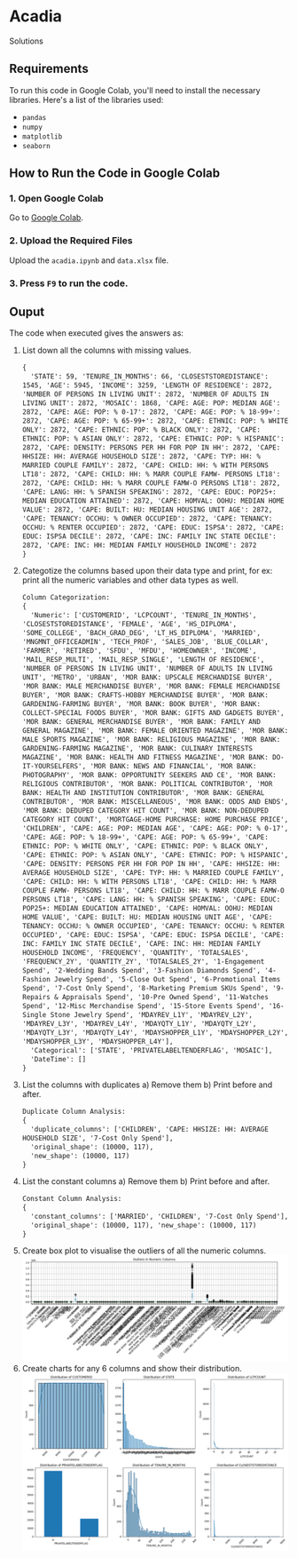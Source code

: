 # Acadia
Solutions


## Requirements

To run this code in Google Colab, you'll need to install the necessary libraries. Here's a list of the libraries used:

- `pandas`
- `numpy`
- `matplotlib`
- `seaborn`


## How to Run the Code in Google Colab

### 1. Open Google Colab
Go to [Google Colab](https://colab.research.google.com/).

### 2. Upload the Required Files
Upload the ```acadia.ipynb``` and ```data.xlsx``` file.

### 3. Press ```F9``` to run the code.

## Ouput
The code when executed gives the answers as:
1. List down all the columns with missing values.
   ```Missing Values Analysis:
   {
     'STATE': 59, 'TENURE_IN_MONTHS': 66, 'CLOSESTSTOREDISTANCE': 1545, 'AGE': 5945, 'INCOME': 3259, 'LENGTH OF RESIDENCE': 2872, 'NUMBER OF PERSONS IN LIVING UNIT': 2872, 'NUMBER OF ADULTS IN LIVING UNIT': 2872, 'MOSAIC': 1868, 'CAPE: AGE: POP: MEDIAN AGE': 2872, 'CAPE: AGE: POP: % 0-17': 2872, 'CAPE: AGE: POP: % 18-99+': 2872, 'CAPE: AGE: POP: % 65-99+': 2872, 'CAPE: ETHNIC: POP: % WHITE ONLY': 2872, 'CAPE: ETHNIC: POP: % BLACK ONLY': 2872, 'CAPE: ETHNIC: POP: % ASIAN ONLY': 2872, 'CAPE: ETHNIC: POP: % HISPANIC': 2872, 'CAPE: DENSITY: PERSONS PER HH FOR POP IN HH': 2872, 'CAPE: HHSIZE: HH: AVERAGE HOUSEHOLD SIZE': 2872, 'CAPE: TYP: HH: % MARRIED COUPLE FAMILY': 2872, 'CAPE: CHILD: HH: % WITH PERSONS LT18': 2872, 'CAPE: CHILD: HH: % MARR COUPLE FAMW- PERSONS LT18': 2872, 'CAPE: CHILD: HH: % MARR COUPLE FAMW-O PERSONS LT18': 2872, 'CAPE: LANG: HH: % SPANISH SPEAKING': 2872, 'CAPE: EDUC: POP25+: MEDIAN EDUCATION ATTAINED': 2872, 'CAPE: HOMVAL: OOHU: MEDIAN HOME VALUE': 2872, 'CAPE: BUILT: HU: MEDIAN HOUSING UNIT AGE': 2872, 'CAPE: TENANCY: OCCHU: % OWNER OCCUPIED': 2872, 'CAPE: TENANCY: OCCHU: % RENTER OCCUPIED': 2872, 'CAPE: EDUC: ISPSA': 2872, 'CAPE: EDUC: ISPSA DECILE': 2872, 'CAPE: INC: FAMILY INC STATE DECILE': 2872, 'CAPE: INC: HH: MEDIAN FAMILY HOUSEHOLD INCOME': 2872
   }
2. Categotize the columns based upon their data type and print, for ex: print all the numeric variables and other data types as well.
   ```
   Column Categorization:
   {
     'Numeric': ['CUSTOMERID', 'LCPCOUNT', 'TENURE_IN_MONTHS', 'CLOSESTSTOREDISTANCE', 'FEMALE', 'AGE', 'HS_DIPLOMA', 'SOME_COLLEGE', 'BACH_GRAD_DEG', 'LT_HS_DIPLOMA', 'MARRIED', 'MNGMNT_OFFICEADMIN', 'TECH_PROF', 'SALES_JOB', 'BLUE_COLLAR', 'FARMER', 'RETIRED', 'SFDU', 'MFDU', 'HOMEOWNER', 'INCOME', 'MAIL_RESP_MULTI', 'MAIL_RESP_SINGLE', 'LENGTH OF RESIDENCE', 'NUMBER OF PERSONS IN LIVING UNIT', 'NUMBER OF ADULTS IN LIVING UNIT', 'METRO', 'URBAN', 'MOR BANK: UPSCALE MERCHANDISE BUYER', 'MOR BANK: MALE MERCHANDISE BUYER', 'MOR BANK: FEMALE MERCHANDISE BUYER', 'MOR BANK: CRAFTS-HOBBY MERCHANDISE BUYER', 'MOR BANK: GARDENING-FARMING BUYER', 'MOR BANK: BOOK BUYER', 'MOR BANK: COLLECT-SPECIAL FOODS BUYER', 'MOR BANK: GIFTS AND GADGETS BUYER', 'MOR BANK: GENERAL MERCHANDISE BUYER', 'MOR BANK: FAMILY AND GENERAL MAGAZINE', 'MOR BANK: FEMALE ORIENTED MAGAZINE', 'MOR BANK: MALE SPORTS MAGAZINE', 'MOR BANK: RELIGIOUS MAGAZINE', 'MOR BANK: GARDENING-FARMING MAGAZINE', 'MOR BANK: CULINARY INTERESTS MAGAZINE', 'MOR BANK: HEALTH AND FITNESS MAGAZINE', 'MOR BANK: DO-IT-YOURSELFERS', 'MOR BANK: NEWS AND FINANCIAL', 'MOR BANK: PHOTOGRAPHY', 'MOR BANK: OPPORTUNITY SEEKERS AND CE', 'MOR BANK: RELIGIOUS CONTRIBUTOR', 'MOR BANK: POLITICAL CONTRIBUTOR', 'MOR BANK: HEALTH AND INSTITUTION CONTRIBUTOR', 'MOR BANK: GENERAL CONTRIBUTOR', 'MOR BANK: MISCELLANEOUS', 'MOR BANK: ODDS AND ENDS', 'MOR BANK: DEDUPED CATEGORY HIT COUNT', 'MOR BANK: NON-DEDUPED CATEGORY HIT COUNT', 'MORTGAGE-HOME PURCHASE: HOME PURCHASE PRICE', 'CHILDREN', 'CAPE: AGE: POP: MEDIAN AGE', 'CAPE: AGE: POP: % 0-17', 'CAPE: AGE: POP: % 18-99+', 'CAPE: AGE: POP: % 65-99+', 'CAPE: ETHNIC: POP: % WHITE ONLY', 'CAPE: ETHNIC: POP: % BLACK ONLY', 'CAPE: ETHNIC: POP: % ASIAN ONLY', 'CAPE: ETHNIC: POP: % HISPANIC', 'CAPE: DENSITY: PERSONS PER HH FOR POP IN HH', 'CAPE: HHSIZE: HH: AVERAGE HOUSEHOLD SIZE', 'CAPE: TYP: HH: % MARRIED COUPLE FAMILY', 'CAPE: CHILD: HH: % WITH PERSONS LT18', 'CAPE: CHILD: HH: % MARR COUPLE FAMW- PERSONS LT18', 'CAPE: CHILD: HH: % MARR COUPLE FAMW-O PERSONS LT18', 'CAPE: LANG: HH: % SPANISH SPEAKING', 'CAPE: EDUC: POP25+: MEDIAN EDUCATION ATTAINED', 'CAPE: HOMVAL: OOHU: MEDIAN HOME VALUE', 'CAPE: BUILT: HU: MEDIAN HOUSING UNIT AGE', 'CAPE: TENANCY: OCCHU: % OWNER OCCUPIED', 'CAPE: TENANCY: OCCHU: % RENTER OCCUPIED', 'CAPE: EDUC: ISPSA', 'CAPE: EDUC: ISPSA DECILE', 'CAPE: INC: FAMILY INC STATE DECILE', 'CAPE: INC: HH: MEDIAN FAMILY HOUSEHOLD INCOME', 'FREQUENCY', 'QUANTITY', 'TOTALSALES', 'FREQUENCY_2Y', 'QUANTITY_2Y', 'TOTALSALES_2Y', '1-Engagement Spend', '2-Wedding Bands Spend', '3-Fashion Diamonds Spend', '4-Fashion Jewelry Spend', '5-Close Out Spend', '6-Promotional Items Spend', '7-Cost Only Spend', '8-Marketing Premium SKUs Spend', '9-Repairs & Appraisals Spend', '10-Pre Owned Spend', '11-Watches Spend', '12-Misc Merchandise Spend', '15-Store Events Spend', '16-Single Stone Jewelry Spend', 'MDAYREV_L1Y', 'MDAYREV_L2Y', 'MDAYREV_L3Y', 'MDAYREV_L4Y', 'MDAYQTY_L1Y', 'MDAYQTY_L2Y', 'MDAYQTY_L3Y', 'MDAYQTY_L4Y', 'MDAYSHOPPER_L1Y', 'MDAYSHOPPER_L2Y', 'MDAYSHOPPER_L3Y', 'MDAYSHOPPER_L4Y'],
     'Categorical': ['STATE', 'PRIVATELABELTENDERFLAG', 'MOSAIC'],
     'DateTime': []
   }
3. List the columns with duplicates a) Remove them b) Print before and after.
   ```
   Duplicate Column Analysis:
   {
     'duplicate_columns': ['CHILDREN', 'CAPE: HHSIZE: HH: AVERAGE HOUSEHOLD SIZE', '7-Cost Only Spend'],
     'original_shape': (10000, 117),
     'new_shape': (10000, 117)
   }
4. List the constant columns a) Remove them b) Print before and after.
   ```
   Constant Column Analysis:
   {
     'constant_columns': ['MARRIED', 'CHILDREN', '7-Cost Only Spend'],
     'original_shape': (10000, 117), 'new_shape': (10000, 117)
   }
5. Create box plot to visualise the outliers of all the numeric columns.
   ![](https://github.com/singhashu7887/acadia/blob/main/outliers_boxplot.png)
6. Create charts for any 6 columns and show their distribution.
    ![](https://github.com/singhashu7887/acadia/blob/main/distributions.png)
